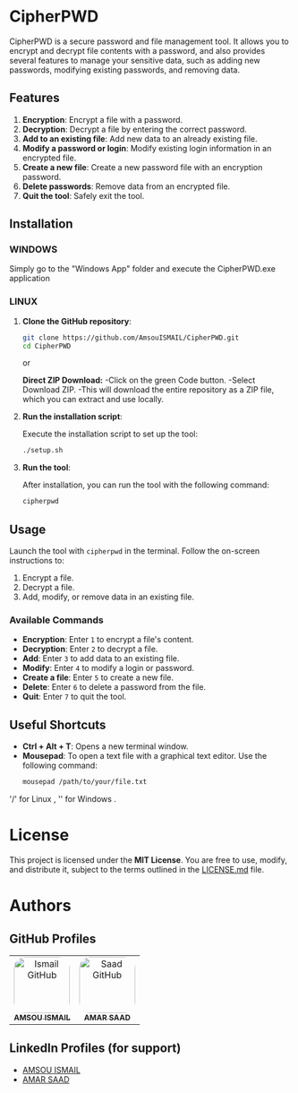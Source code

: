 
# CipherPWD

CipherPWD is a secure password and file management tool. It allows you to encrypt and decrypt file contents with a password, and also provides several features to manage your sensitive data, such as adding new passwords, modifying existing passwords, and removing data.

## Features

1. **Encryption**: Encrypt a file with a password.
2. **Decryption**: Decrypt a file by entering the correct password.
3. **Add to an existing file**: Add new data to an already existing file.
4. **Modify a password or login**: Modify existing login information in an encrypted file.
5. **Create a new file**: Create a new password file with an encryption password.
6. **Delete passwords**: Remove data from an encrypted file.
7. **Quit the tool**: Safely exit the tool.

## Installation

### WINDOWS 

Simply go to the "Windows App" folder and execute the CipherPWD.exe application

### LINUX

1. **Clone the GitHub repository**:

   ```bash
   git clone https://github.com/AmsouISMAIL/CipherPWD.git
   cd CipherPWD
   ```
   or
   
   **Direct ZIP Download:**
   -Click on the green Code button.
   -Select Download ZIP.
   -This will download the entire repository as a ZIP file, which you can extract and use locally.

2. **Run the installation script**:

   Execute the installation script to set up the tool:

   ```bash
   ./setup.sh
   ```

3. **Run the tool**:

   After installation, you can run the tool with the following command:

   ```bash
   cipherpwd
   ```

## Usage

Launch the tool with `cipherpwd` in the terminal. Follow the on-screen instructions to:

1. Encrypt a file.
2. Decrypt a file.
3. Add, modify, or remove data in an existing file.

### Available Commands

- **Encryption**: Enter `1` to encrypt a file's content.
- **Decryption**: Enter `2` to decrypt a file.
- **Add**: Enter `3` to add data to an existing file.
- **Modify**: Enter `4` to modify a login or password.
- **Create a file**: Enter `5` to create a new file.
- **Delete**: Enter `6` to delete a password from the file.
- **Quit**: Enter `7` to quit the tool.

## Useful Shortcuts

- **Ctrl + Alt + T**: Opens a new terminal window.
- **Mousepad**: To open a text file with a graphical text editor. Use the following command:  
  ```bash
  mousepad /path/to/your/file.txt
  ```

'/' for Linux , '\' for Windows .

# License

This project is licensed under the **MIT License**. You are free to use, modify, and distribute it, subject to the terms outlined in the [LICENSE.md](./LICENSE.md) file.

# Authors

## GitHub Profiles

<table>
  <tr>
    <td align="center">
      <a href="https://github.com/amsou-ismail" target="_blank">
        <img src="https://github.com/amsou-ismail.png" width="100" height="100" style="border-radius: 20px;" alt="Ismail GitHub"/><br/>
        <sub><b>AMSOU ISMAIL</b></sub>
      </a>
    </td>
    <td align="center">
      <a href="https://github.com/AMARS44D" target="_blank">
        <img src="https://github.com/AMARS44D.png" width="100" height="100" style="border-radius: 20px;" alt="Saad GitHub"/><br/>
        <sub><b>AMAR SAAD</b></sub>
      </a>
    </td>
  </tr>
</table>

## LinkedIn Profiles (for support)

- [AMSOU ISMAIL](https://www.linkedin.com/in/amsou-ismail)
- [AMAR SAAD](https://www.linkedin.com/in/amar-saad)
